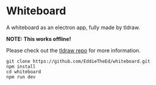 # Whiteboard

A whiteboard as an electron app, fully made by tldraw.

**NOTE: This works offline!**

Please check out the [tldraw repo](https://github.com/tldraw/tldraw) for more information.

```
git clone https://github.com/EddieTheEd/whiteboard.git
npm install
cd whiteboard
npm run dev
```
